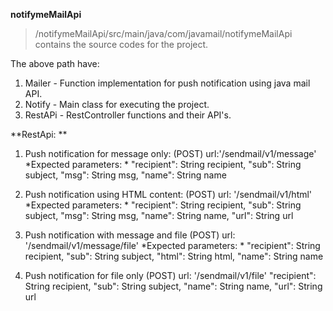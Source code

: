 **notifymeMailApi**


> /notifymeMailApi/src/main/java/com/javamail/notifymeMailApi contains the source codes for the project. 

The above path have:
1) Mailer - Function implementation for push notification using java mail API.
2) Notify - Main class for executing the project.
3) RestAPi - RestController functions and their API's.


**RestApi: **

1) Push notification for message only:
    (POST) url:'/sendmail/v1/message'
	*Expected parameters:  *
	"recipient": String recipient,
       	"sub": String subject,
	"msg": String msg,
       	"name": String name
    
    
2) Push notification using HTML content:
    (POST) url: '/sendmail/v1/html'
    *Expected parameters:  *
       "recipient": String recipient,
       "sub": String subject,
	"msg": String msg,
       "name": String name,
	"url": String url

3) Push notification with message and file
	(POST) url: '/sendmail/v1/message/file'
    	*Expected parameters:  *
       "recipient": String recipient,
       "sub": String subject,
       "html": String html,
       "name": String name
 
4) Push notification for file only
    (POST) url: '/sendmail/v1/file'
	"recipient": String recipient,
      	"sub": String subject,
       	"name": String name,
	"url": String url
